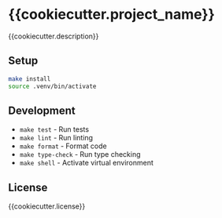 # {{cookiecutter.project_name}}

{{cookiecutter.description}}

## Setup

```bash
make install
source .venv/bin/activate
```

## Development

- `make test` - Run tests
- `make lint` - Run linting
- `make format` - Format code
- `make type-check` - Run type checking
- `make shell` - Activate virtual environment

## License

{{cookiecutter.license}}